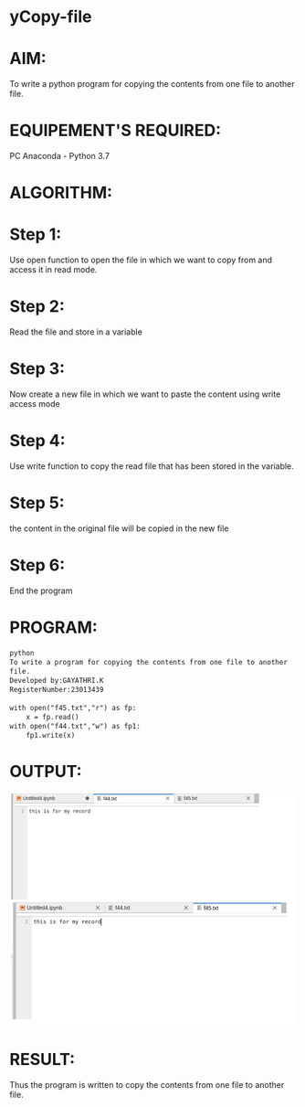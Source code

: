 # yCopy-file
# AIM:
To write a python program for copying the contents from one file to another file.

# EQUIPEMENT'S REQUIRED:
PC Anaconda - Python 3.7

# ALGORITHM:
# Step 1:
Use open function to open the file in which we want to copy from and access it in read mode.

# Step 2:
Read the file and store in a variable

# Step 3:
Now create a new file in which we want to paste the content using write access mode

# Step 4:
Use write function to copy the read file that has been stored in the variable.

# Step 5:
the content in the original file will be copied in the new file

# Step 6:
End the program

# PROGRAM:
```
python
To write a program for copying the contents from one file to another file.
Developed by:GAYATHRI.K 
RegisterNumber:23013439

with open("f45.txt","r") as fp:
    x = fp.read()
with open("f44.txt","w") as fp1:
    fp1.write(x)
```
# OUTPUT:
![Alt text](<Screenshot 2023-12-30 110404.png>)


# RESULT:
Thus the program is written to copy the contents from one file to another file.